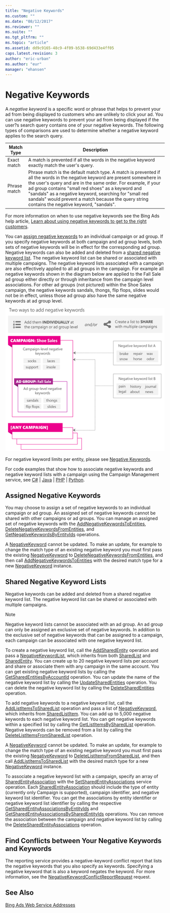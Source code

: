 ```yaml
---
title: "Negative Keywords"
ms.custom: ""
ms.date: "08/12/2017"
ms.reviewer: ""
ms.suite: ""
ms.tgt_pltfrm: ""
ms.topic: "article"
ms.assetid: dd9c9165-48c9-4f09-b538-69d433e4ff05
caps.latest.revision: 3
author: "eric-urban"
ms.author: "eur"
manager: "ehansen"
---
```

# Negative Keywords
A *negative keyword* is a specific word or phrase that helps to prevent your ad from being displayed to customers who are unlikely to click your ad. You can use negative keywords to prevent your ad from being displayed if the user?s search query contains one of your negative keywords. The following types of comparisons are used to determine whether a negative keyword applies to the search query.

|Match Type|Description|
|--------------|---------------|
|Exact match|A match is prevented if all the words in the negative keyword exactly match the user's query.|
|Phrase match|Phrase match is the default match type. A match is prevented if all the words in the negative keyword are present somewhere in the user's query and are in the same order. For example, if your ad group contains "small red shoes" as a keyword and "sandals" as a negative keyword, searching for "small red sandals" would prevent a match because the query string contains the negative keyword, "sandals".|
For more information on when to use negative keywords see the Bing Ads help article, [Learn about using negative keywords to get to the right customers](http://help.bingads.microsoft.com/apex/index/3/en-us/51014).

You can [assign negative keywords](#assignednegativekeywords) to an individual campaign or ad group. If you specify negative keywords at both campaign and ad group levels, both sets of negative keywords will be in effect for the corresponding ad group. Negative keywords can also be added and deleted from a [shared negative keyword list](#sharednegativekeywordlists). The negative keyword list can be shared or associated with multiple campaigns. The negative keyword lists associated with a campaign are also effectively applied to all ad groups in the campaign. For example all negative keywords shown in the diagram below are applied to the Fall Sale ad group either directly or through inheritance from the campaign level associations. For other ad groups (not pictured) within the Shoe Sales campaign, the negative keywords sandals, thongs, flip flops, slides would not be in effect, unless those ad group also have the same negative keywords at ad group level.

![negative_keywords_structured](../concepts/media/negative-keywords-structured.png "negative_keywords_structured")

For negative keyword limits per entity, please see [Negative Keywords](../concepts/entity-hierarchy-and-limits.md#negativekeywords).

For code examples that show how to associate negative keywords and negative keyword lists with a campaign using the Campaign Management service, see [C&#35;](../concepts/negative-keywords-in-csharp.md) | [Java](../concepts/negative-keywords-in-java.md) | [PHP](../concepts/negative-keywords-in-php.md) | [Python](../concepts/negative-keywords-in-python.md).

## <a name="assignednegativekeywords"></a>Assigned Negative Keywords
You may choose to assign a set of negative keywords to an individual campaign or ad group. An assigned set of negative keywords cannot be shared with other campaigns or ad groups. You can manage an assigned set of negative keywords with the [AddNegativeKeywordsToEntities](https://msdn.microsoft.com/en-us/library/dn743724.aspx), [DeleteNegativeKeywordsFromEntities](https://msdn.microsoft.com/en-us/library/dn743725.aspx), and [GetNegativeKeywordsByEntityIds](https://msdn.microsoft.com/en-us/library/dn743730.aspx) operations.

A [NegativeKeyword](https://msdn.microsoft.com/en-us/library/dn743739.aspx) cannot be updated. To make an update, for example to change the match type of an existing negative keyword you must first pass the existing [NegativeKeyword](https://msdn.microsoft.com/en-us/library/dn743739.aspx) to [DeleteNegativeKeywordsFromEntities](https://msdn.microsoft.com/en-us/library/dn743725.aspx), and then call [AddNegativeKeywordsToEntities](https://msdn.microsoft.com/en-us/library/dn743724.aspx) with the desired match type for a new [NegativeKeyword](https://msdn.microsoft.com/en-us/library/dn743739.aspx) instance.

## <a name="sharednegativekeywordlists"></a>Shared Negative Keyword Lists
Negative keywords can be added and deleted from a shared negative keyword list. The negative keyword list can be shared or associated with multiple campaigns.

> [!NOTE]
> Negative keyword lists cannot be associated with an ad group. An ad group can only be assigned an exclusive set of negative keywords. In addition to the exclusive set of negative keywords that can be assigned to a campaign, each campaign can be associated with one negative keyword list.

To create a negative keyword list, call the [AddSharedEntity](https://msdn.microsoft.com/en-us/library/dn743722.aspx) operation and pass a [NegativeKeywordList](https://msdn.microsoft.com/en-us/library/dn743737.aspx), which inherits from both [SharedList](https://msdn.microsoft.com/en-us/library/dn743734.aspx) and [SharedEntity](https://msdn.microsoft.com/en-us/library/dn743735.aspx). You can create up to 20 negative keyword lists per account and share or associate them with any campaign in the same account. You can get existing negative keyword lists by calling the [GetSharedEntitiesByAccountId](https://msdn.microsoft.com/en-us/library/dn743728.aspx) operation. You can update the name of the negative keyword list by calling the [UpdateSharedEntities](https://msdn.microsoft.com/en-us/library/dn743732.aspx) operation. You can delete the negative keyword list by calling the [DeleteSharedEntities](https://msdn.microsoft.com/en-us/library/dn743726.aspx) operation.

To add negative keywords to a negative keyword list, call the [AddListItemsToSharedList](https://msdn.microsoft.com/en-us/library/dn743721.aspx) operation and pass a list of [NegativeKeyword](https://msdn.microsoft.com/en-us/library/dn743739.aspx), which inherits from [SharedListItem](https://msdn.microsoft.com/en-us/library/dn743738.aspx). You can add up to 5,000 negative keywords to each negative keyword list. You can get negative keywords within a specified list by calling the [GetListItemsBySharedList](https://msdn.microsoft.com/en-us/library/dn743729.aspx) operation. Negative keywords can be removed from a list by calling the [DeleteListItemsFromSharedList](https://msdn.microsoft.com/en-us/library/dn743723.aspx) operation.

A [NegativeKeyword](https://msdn.microsoft.com/en-us/library/dn743739.aspx) cannot be updated. To make an update, for example to change the match type of an existing negative keyword you must first pass the existing [NegativeKeyword](https://msdn.microsoft.com/en-us/library/dn743739.aspx) to [DeleteListItemsFromSharedList](https://msdn.microsoft.com/en-us/library/dn743723.aspx), and then call [AddListItemsToSharedList](https://msdn.microsoft.com/en-us/library/dn743721.aspx) with the desired match type for a new [NegativeKeyword](https://msdn.microsoft.com/en-us/library/dn743739.aspx) instance.

To associate a negative keyword list with a campaign, specify an array of [SharedEntityAssociation](https://msdn.microsoft.com/en-us/library/dn743769.aspx) with the [SetSharedEntityAssociations](https://msdn.microsoft.com/en-us/library/dn743780.aspx) service operation. Each [SharedEntityAssociation](https://msdn.microsoft.com/en-us/library/dn743769.aspx) should include the type of entity (currently only Campaign is supported), campaign identifier, and negative keyword list identifier. You can get the associations by entity identifier or negative keyword list identifier by calling the respective [GetSharedEntityAssociationsByEntityIds](https://msdn.microsoft.com/en-us/library/dn743771.aspx) and [GetSharedEntityAssociationsBySharedEntityIds](https://msdn.microsoft.com/en-us/library/dn743773.aspx) operations. You can remove the association between the campaign and negative keyword list by calling the [DeleteSharedEntityAssociations](https://msdn.microsoft.com/en-us/library/dn743727.aspx) operation.

## Find Conflicts between Your Negative Keywords and Keywords
The reporting service provides a negative-keyword conflict report that lists the negative keywords that you also specify as keywords. Specifying a negative keyword that is also a keyword negates the keyword. For more information, see the [NegativeKeywordConflictReportRequest](https://msdn.microsoft.com/en-us/library/hh560534.aspx) request.

## See Also
[Bing Ads Web Service Addresses](../concepts/bing-ads-web-service-addresses.md)


